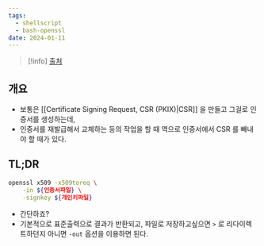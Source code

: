 ```yaml
---
tags:
  - shellscript
  - bash-openssl
date: 2024-01-11
---
```

> [!info] [출처](https://security.stackexchange.com/a/232028)

## 개요

- 보통은 [[Certificate Signing Request, CSR (PKIX)|CSR]] 을 만들고 그걸로 인증서를 생성하는데,
- 인증서를 재발급해서 교체하는 등의 작업을 할 때 역으로 인증서에서 CSR 를 빼내야 할 때가 있다.

## TL;DR

```bash
openssl x509 -x509toreq \
    -in ${인증서파일} \
    -signkey ${개인키파일}
```

- 간단하죠?
- 기본적으로 표준출력으로 결과가 반환되고, 파일로 저장하고싶으면 `>` 로 리다이렉트하던지 아니면 `-out` 옵션을 이용하면 된다.